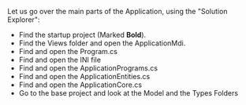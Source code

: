  
Let us go over the main parts of the Application, using the "Solution Explorer":
- Find the startup project (Marked **Bold**).
- Find the Views folder and open the ApplicationMdi.
- Find and open the Program.cs
- Find and open the INI file 
- Find and open the ApplicationPrograms.cs
- Find and open the ApplicationEntities.cs
- Find and open the ApplicationCore.cs
- Go to the base project and look at the Model and the Types Folders 
